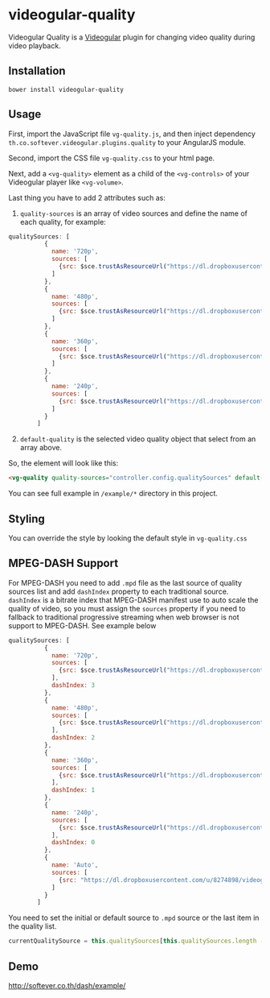 videogular-quality
====================

Videogular Quality is a [Videogular](http://videogular.com/) plugin for changing video quality during video playback.

Installation
------------

```
bower install videogular-quality
```

Usage
-----

First, import the JavaScript file `vg-quality.js`, and then inject dependency `th.co.softever.videogular.plugins.quality` to your AngularJS module.

Second, import the CSS file `vg-quality.css` to your html page.

Next, add a `<vg-quality>` element as a child of the `<vg-controls>` of your Videogular player like `<vg-volume>`.

Last thing you have to add 2 attributes such as: 

1. `quality-sources` is an array of video sources and define the name of each quality, for example: 
```js
qualitySources: [
          {
            name: '720p',
            sources: [
              {src: $sce.trustAsResourceUrl("https://dl.dropboxusercontent.com/u/8274898/videogular/videogular720.mp4"), type: "video/mp4"}
            ]
          },
          {
            name: '480p',
            sources: [
              {src: $sce.trustAsResourceUrl("https://dl.dropboxusercontent.com/u/8274898/videogular/videogular480.mp4"), type: "video/mp4"}
            ]
          },
          {
            name: '360p',
            sources: [
              {src: $sce.trustAsResourceUrl("https://dl.dropboxusercontent.com/u/8274898/videogular/videogular360.mp4"), type: "video/mp4"}
            ]
          },
          {
            name: '240p',
            sources: [
              {src: $sce.trustAsResourceUrl("https://dl.dropboxusercontent.com/u/8274898/videogular/videogular240.mp4"), type: "video/mp4"}
            ]
          }
        ]
```

2. `default-quality` is the selected video quality object that select from an array above.

So, the element will look like this:
```html
<vg-quality quality-sources="controller.config.qualitySources" default-quality="controller.currentQualitySource"></vg-quality>
```

You can see full example in `/example/*` directory in this project.

Styling
-----------------

You can override the style by looking the default style in `vg-quality.css`

MPEG-DASH Support
-----------------

For MPEG-DASH you need to add `.mpd` file as the last source of quality sources list and add `dashIndex` property to each traditional source. `dashIndex` is a bitrate index that MPEG-DASH manifest use to auto scale the quality of video, so you must assign the `sources` property if you need to fallback to traditional progressive streaming when web browser is not support to MPEG-DASH. See example below
```js
qualitySources: [
          {
            name: '720p',
            sources: [
              {src: $sce.trustAsResourceUrl("https://dl.dropboxusercontent.com/u/8274898/videogular/videogular720.mp4"), type: "video/mp4"}
            ],
            dashIndex: 3
          },
          {
            name: '480p',
            sources: [
              {src: $sce.trustAsResourceUrl("https://dl.dropboxusercontent.com/u/8274898/videogular/videogular480.mp4"), type: "video/mp4"}
            ],
            dashIndex: 2
          },
          {
            name: '360p',
            sources: [
              {src: $sce.trustAsResourceUrl("https://dl.dropboxusercontent.com/u/8274898/videogular/videogular360.mp4"), type: "video/mp4"}
            ],
            dashIndex: 1
          },
          {
            name: '240p',
            sources: [
              {src: $sce.trustAsResourceUrl("https://dl.dropboxusercontent.com/u/8274898/videogular/videogular240.mp4"), type: "video/mp4"}
            ],
            dashIndex: 0
          },
          {
            name: 'Auto',
            sources: [
              {src: "https://dl.dropboxusercontent.com/u/8274898/videogular/dash/videogular.mpd"}
            ]
          }
        ]
```

You need to set the initial or default source to `.mpd` source or the last item in the quality list.
```js
currentQualitySource = this.qualitySources[this.qualitySources.length - 1];
```

Demo
------------
http://softever.co.th/dash/example/
